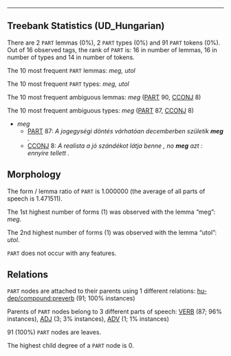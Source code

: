 

--------------------------------------------------------------------------------

## Treebank Statistics (UD_Hungarian)

There are 2 `PART` lemmas (0%), 2 `PART` types (0%) and 91 `PART` tokens (0%).
Out of 16 observed tags, the rank of `PART` is: 16 in number of lemmas, 16 in number of types and 14 in number of tokens.

The 10 most frequent `PART` lemmas: <em>meg, utol</em>

The 10 most frequent `PART` types:  <em>meg, utol</em>

The 10 most frequent ambiguous lemmas: <em>meg</em> ([PART]() 90, [CCONJ]() 8)

The 10 most frequent ambiguous types:  <em>meg</em> ([PART]() 87, [CCONJ]() 8)


* <em>meg</em>
  * [PART]() 87: <em>A jogegységi döntés várhatóan decemberben születik <b>meg</b> .</em>
  * [CCONJ]() 8: <em>A realista a jó szándékot látja benne , no <b>meg</b> azt : ennyire tellett .</em>

## Morphology

The form / lemma ratio of `PART` is 1.000000 (the average of all parts of speech is 1.471511).

The 1st highest number of forms (1) was observed with the lemma “meg”: <em>meg</em>.

The 2nd highest number of forms (1) was observed with the lemma “utol”: <em>utol</em>.

`PART` does not occur with any features.


## Relations

`PART` nodes are attached to their parents using 1 different relations: [hu-dep/compound:preverb]() (91; 100% instances)

Parents of `PART` nodes belong to 3 different parts of speech: [VERB]() (87; 96% instances), [ADJ]() (3; 3% instances), [ADV]() (1; 1% instances)

91 (100%) `PART` nodes are leaves.

The highest child degree of a `PART` node is 0.

